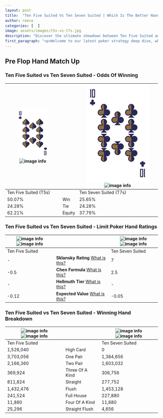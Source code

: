 ```yaml
---
layout: post
title:  "Ten Five Suited Vs Ten Seven Suited | Which Is The Better Hand In Poker? A Complete Guide"
author: reece
categories: [  ]
image: assets/images/t5s-vs-t7s.jpg
description: "Discover the ultimate showdown between Ten Five Suited and Ten Seven Suited in poker! Uncover the odds, strategies, and scenarios where one hand triumphs over the other. Get ready to up your poker game with this thrilling analysis."
first_paragraph: "<p>Welcome to our latest poker strategy deep dive, where we're pitting two distinct hands against each other in a high-stakes showdown: Ten Five Suited vs Ten Seven Suited.</p><p>In the dynamic world of poker, every decision counts, and knowing which hand holds the upper hand is key to your success at the table.</p><p>In this article, we'll dissect these two hands, explore the scenarios where one dominates the other, and equip you with the knowledge to make strategic choices that can tip the odds in your favor.</p><p>Get ready to unravel the intriguing dynamics of these poker hands and elevate your game to new heights.</p>"
---
```




[comment]: # (sp0)

## Pre Flop Hand Match Up

<div class="table hand-ratings" markdown="1"> 



### Ten Five Suited vs Ten Seven Suited - Odds Of Winning


    
| ![image info](assets/images/hand1/T.png) ![image info](assets/images/hand1/5s.png) |  | ![image info](assets/images/hand2/T.png) ![image info](assets/images/hand2/7s.png) |
| -------- | -------- | -------- |
| Ten Five Suited (T5s) |  | Ten Seven Suited (T7s) |
| 50.07% | Win | 25.65% |
| 24.28% | Tie | 24.28% |
| 62.21% | Equity | 37.79% |




[comment]: # (sp1)



### Ten Five Suited vs Ten Seven Suited - Limit Poker Hand Ratings


    
| ![image info](https://www.riverpairs.com/assets/images/hand1/T.png) ![image info](https://www.riverpairs.com/assets/images/hand1/5s.png) |  | ![image info](https://www.riverpairs.com/assets/images/hand2/T.png) ![image info](https://www.riverpairs.com/assets/images/hand2/7s.png) |
| -------- | -------- | -------- |
| Ten Five Suited |  | Ten Seven Suited |
| - | **Sklansky Rating** [What is this?](/sklansky-rating-explained) | 7 |
| -0.5 | **Chen Formula** [What is this?](/chen-formula-explained) | 2.5 |
| - | **Hellmuth Tier** [What is this?](/Hellmuth-tier-explained) | - |
| -0.12 | **Expected Value** [What is this?](/expected-value-explained) | -0.05 |




[comment]: # (sp2)



### Ten Five Suited vs Ten Seven Suited - Winning Hand Breakdown


    
| ![image info](https://www.riverpairs.com/assets/images/hand1/T.png) ![image info](https://www.riverpairs.com/assets/images/hand1/5s.png) |  | ![image info](https://www.riverpairs.com/assets/images/hand2/T.png) ![image info](https://www.riverpairs.com/assets/images/hand2/7s.png) |
| -------- | -------- | -------- |
| Ten Five Suited |  | Ten Seven Suited |
| 1,526,040 | High Card | 0 |
| 3,703,056 | One Pair | 1,384,656 |
| 2,166,360 | Two Pair | 1,603,032 |
| 369,924 | Three Of A Kind | 306,756 |
| 811,824 | Straight | 277,752 |
| 1,432,476 | Flush | 1,453,128 |
| 241,524 | Full House | 227,880 |
| 11,880 | Four Of A Kind | 11,880 |
| 25,296 | Straight Flush | 4,656 |




[comment]: # (sp3)



</div>

[comment]: # (sp4)



[comment]: # (sp5)

